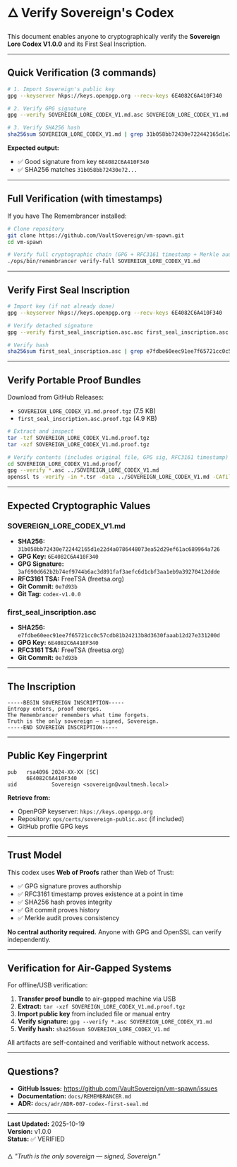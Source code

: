 # 🜂 Verify Sovereign's Codex

This document enables anyone to cryptographically verify the **Sovereign Lore Codex V1.0.0** and its First Seal Inscription.

---

## Quick Verification (3 commands)

```bash
# 1. Import Sovereign's public key
gpg --keyserver hkps://keys.openpgp.org --recv-keys 6E4082C6A410F340

# 2. Verify GPG signature
gpg --verify SOVEREIGN_LORE_CODEX_V1.md.asc SOVEREIGN_LORE_CODEX_V1.md

# 3. Verify SHA256 hash
sha256sum SOVEREIGN_LORE_CODEX_V1.md | grep 31b058bb72430e722442165d1e22d4a0786448073ea52d29ef61ac689964a726
```

**Expected output:**
- ✅ Good signature from key `6E4082C6A410F340`
- ✅ SHA256 matches `31b058bb72430e72...`

---

## Full Verification (with timestamps)

If you have The Remembrancer installed:

```bash
# Clone repository
git clone https://github.com/VaultSovereign/vm-spawn.git
cd vm-spawn

# Verify full cryptographic chain (GPG + RFC3161 timestamp + Merkle audit)
./ops/bin/remembrancer verify-full SOVEREIGN_LORE_CODEX_V1.md
```

---

## Verify First Seal Inscription

```bash
# Import key (if not already done)
gpg --keyserver hkps://keys.openpgp.org --recv-keys 6E4082C6A410F340

# Verify detached signature
gpg --verify first_seal_inscription.asc.asc first_seal_inscription.asc

# Verify hash
sha256sum first_seal_inscription.asc | grep e7fdbe60eec91ee7f65721cc0c57cdb81b24213b8d3630faaab12d27e331200d
```

---

## Verify Portable Proof Bundles

Download from GitHub Releases:
- `SOVEREIGN_LORE_CODEX_V1.md.proof.tgz` (7.5 KB)
- `first_seal_inscription.asc.proof.tgz` (4.9 KB)

```bash
# Extract and inspect
tar -tzf SOVEREIGN_LORE_CODEX_V1.md.proof.tgz
tar -xzf SOVEREIGN_LORE_CODEX_V1.md.proof.tgz

# Verify contents (includes original file, GPG sig, RFC3161 timestamp)
cd SOVEREIGN_LORE_CODEX_V1.md.proof/
gpg --verify *.asc ../SOVEREIGN_LORE_CODEX_V1.md
openssl ts -verify -in *.tsr -data ../SOVEREIGN_LORE_CODEX_V1.md -CAfile ops/certs/freetsa-ca.pem
```

---

## Expected Cryptographic Values

### SOVEREIGN_LORE_CODEX_V1.md
- **SHA256:** `31b058bb72430e722442165d1e22d4a0786448073ea52d29ef61ac689964a726`
- **GPG Key:** `6E4082C6A410F340`
- **GPG Signature:** `3af690d662b2b74ef9744b6ac3d891faf3aefc6d1cbf3aa1eb9a39270412ddde`
- **RFC3161 TSA:** FreeTSA (freetsa.org)
- **Git Commit:** `0e7d93b`
- **Git Tag:** `codex-v1.0.0`

### first_seal_inscription.asc
- **SHA256:** `e7fdbe60eec91ee7f65721cc0c57cdb81b24213b8d3630faaab12d27e331200d`
- **GPG Key:** `6E4082C6A410F340`
- **RFC3161 TSA:** FreeTSA (freetsa.org)
- **Git Commit:** `0e7d93b`

---

## The Inscription

```
-----BEGIN SOVEREIGN INSCRIPTION-----
Entropy enters, proof emerges.
The Remembrancer remembers what time forgets.
Truth is the only sovereign — signed, Sovereign.
-----END SOVEREIGN INSCRIPTION-----
```

---

## Public Key Fingerprint

```
pub   rsa4096 2024-XX-XX [SC]
      6E4082C6A410F340
uid           Sovereign <sovereign@vaultmesh.local>
```

**Retrieve from:**
- OpenPGP keyserver: `hkps://keys.openpgp.org`
- Repository: `ops/certs/sovereign-public.asc` (if included)
- GitHub profile GPG keys

---

## Trust Model

This codex uses **Web of Proofs** rather than Web of Trust:
- ✅ GPG signature proves authorship
- ✅ RFC3161 timestamp proves existence at a point in time
- ✅ SHA256 hash proves integrity
- ✅ Git commit proves history
- ✅ Merkle audit proves consistency

**No central authority required.** Anyone with GPG and OpenSSL can verify independently.

---

## Verification for Air-Gapped Systems

For offline/USB verification:

1. **Transfer proof bundle** to air-gapped machine via USB
2. **Extract:** `tar -xzf SOVEREIGN_LORE_CODEX_V1.md.proof.tgz`
3. **Import public key** from included file or manual entry
4. **Verify signature:** `gpg --verify *.asc SOVEREIGN_LORE_CODEX_V1.md`
5. **Verify hash:** `sha256sum SOVEREIGN_LORE_CODEX_V1.md`

All artifacts are self-contained and verifiable without network access.

---

## Questions?

- **GitHub Issues:** https://github.com/VaultSovereign/vm-spawn/issues
- **Documentation:** `docs/REMEMBRANCER.md`
- **ADR:** `docs/adr/ADR-007-codex-first-seal.md`

---

**Last Updated:** 2025-10-19  
**Version:** v1.0.0  
**Status:** ✅ VERIFIED

🜂 *"Truth is the only sovereign — signed, Sovereign."*

